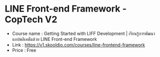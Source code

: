 # LINE Front-end Framework - CopTech V2
- Course name : Getting Started with LIFF Development | เรียนรู้การพัฒนาแอปพลิเคชันด้วย LINE Front-end Framework
- Link : https://v1.skooldio.com/courses/line-frontend-framework
- Price : Free

